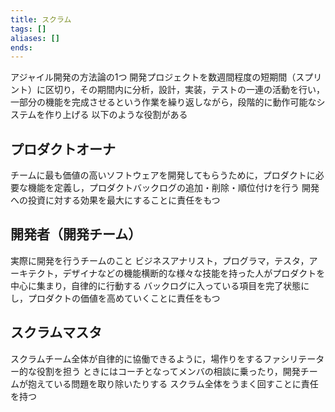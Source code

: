 ```yaml
---
title: スクラム
tags: []
aliases: []
ends: 
---
```

アジャイル開発の方法論の1つ
開発プロジェクトを数週間程度の短期間（スプリント）に区切り，その期間内に分析，設計，実装，テストの一連の活動を行い，一部分の機能を完成させるという作業を繰り返しながら，段階的に動作可能なシステムを作り上げる
以下のような役割がある

## プロダクトオーナ
チームに最も価値の高いソフトウェアを開発してもらうために，プロダクトに必要な機能を定義し，プロダクトバックログの追加・削除・順位付けを行う
開発への投資に対する効果を最大にすることに責任をもつ

## 開発者（開発チーム）
実際に開発を行うチームのこと
ビジネスアナリスト，プログラマ，テスタ，アーキテクト，デザイナなどの機能横断的な様々な技能を持った人がプロダクトを中心に集まり，自律的に行動する
バックログに入っている項目を完了状態にし，プロダクトの価値を高めていくことに責任をもつ

## スクラムマスタ
スクラムチーム全体が自律的に協働できるように，場作りをするファシリテーター的な役割を担う
ときにはコーチとなってメンバの相談に乗ったり，開発チームが抱えている問題を取り除いたりする
スクラム全体をうまく回すことに責任を持つ